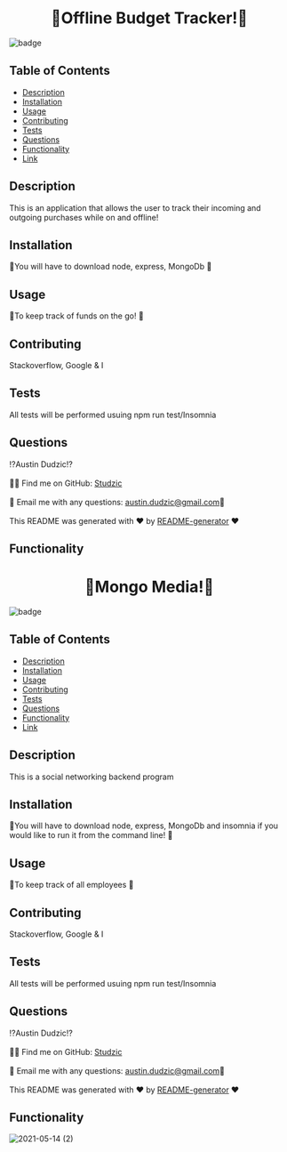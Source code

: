 <h1 align="center">🎇Offline Budget Tracker!🎇</h1>

![badge](https://img.shields.io/badge/license-MIT-brightgreen)<br />

## Table of Contents
- [Description](#description)
- [Installation](#installation)
- [Usage](#usage)
- [Contributing](#Contributing)
- [Tests](#tests)
- [Questions](#questions)
- [Functionality](#functionality)
- [Link](#link)
## Description
This is an application that allows the user to track their incoming and outgoing purchases while on and offline!
## Installation
 💠You will have to download node, express, MongoDb 💠
## Usage
👥To keep track of funds on the go! 👥
## Contributing 
 Stackoverflow, Google & I
## Tests
All tests will be performed usuing npm run test/Insomnia
## Questions
⁉Austin Dudzic⁉<br />
<br/>
🙋‍♂️ Find me on GitHub: [Studzic](https://github.com/Studzic)<br />
<br />
💯 Email me with any questions: austin.dudzic@gmail.com💯<br /><br />
This README was generated with ❤️ by [README-generator](https://github.com/Studzic) ❤️

## Functionality
<h1 align="center">🎇Mongo Media!🎇</h1>

![badge](https://img.shields.io/badge/license-MIT-brightgreen)<br />

## Table of Contents
- [Description](#description)
- [Installation](#installation)
- [Usage](#usage)
- [Contributing](#Contributing)
- [Tests](#tests)
- [Questions](#questions)
- [Functionality](#functionality)
- [Link](#link)
## Description
This is a social networking backend program
## Installation
 💠You will have to download node, express, MongoDb and insomnia if you would like to run it from the command line! 💠
## Usage
👥To keep track of all employees 👥
## Contributing 
 Stackoverflow, Google & I
## Tests
All tests will be performed usuing npm run test/Insomnia
## Questions
⁉Austin Dudzic⁉<br />
<br/>
🙋‍♂️ Find me on GitHub: [Studzic](https://github.com/Studzic)<br />
<br />
💯 Email me with any questions: austin.dudzic@gmail.com💯<br /><br />
This README was generated with ❤️ by [README-generator](https://github.com/Studzic) ❤️

## Functionality

![2021-05-14 (2)](https://user-images.githubusercontent.com/72447285/118257975-4961f400-b47d-11eb-9320-613b6c1b47af.png)


